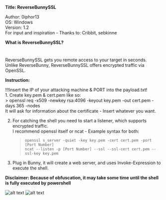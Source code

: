 **Title: ReverseBunnySSL**

<p>Author: 0iphor13<br>
OS: Windows<br>
Version: 1.2<br>
For input and inspiration - Thanks to: Cribbit, sebkinne</p>

**What is ReverseBunnySSL?**
#
<p>ReverseBunnySSL gets you remote access to your target in seconds.<br>
Unlike ReverseBunny, ReverseBunnySSL offers encrypted traffic via OpenSSL.</p>


**Instruction:**
<p>!!!Insert the IP of your attacking machine & PORT into the payload.txt!<br>
1. Create key.pem & cert.pem like so: <br>
	> openssl req -x509 -newkey rsa:4096 -keyout key.pem -out cert.pem -days 365 -nodes<br>
	It will ask for information about the certificate - Insert whatever you want.<br>

2. For catching the shell you need to start a listener, which supports encrypted traffic.<br>
I recommend openssl itself or ncat - Example syntax for both:<br>
	> `openssl s_server -quiet -key key.pem -cert cert.pem -port [Port Number]` <br>
	> `ncat --listen -p [Port Number] --ssl --ssl-cert cert.pem --ssl-key key.pem`</p>

3. Plug in Bunny, it will create a web server, and uses Invoke-Expression to execute the shell.

**Disclaimer: Because of obfuscation, it may take some time until the shell is fully executed by powershell**

![alt text](https://github.com/0iphor13/omg-payloads/blob/master/payloads/library/remote_access/ReverseCableSSL/CreateCert.png)
![alt text](https://github.com/0iphor13/bashbunny-payloads/blob/master/payloads/library/remote_access/ReverseBunnySSL/Startscreen.png)
